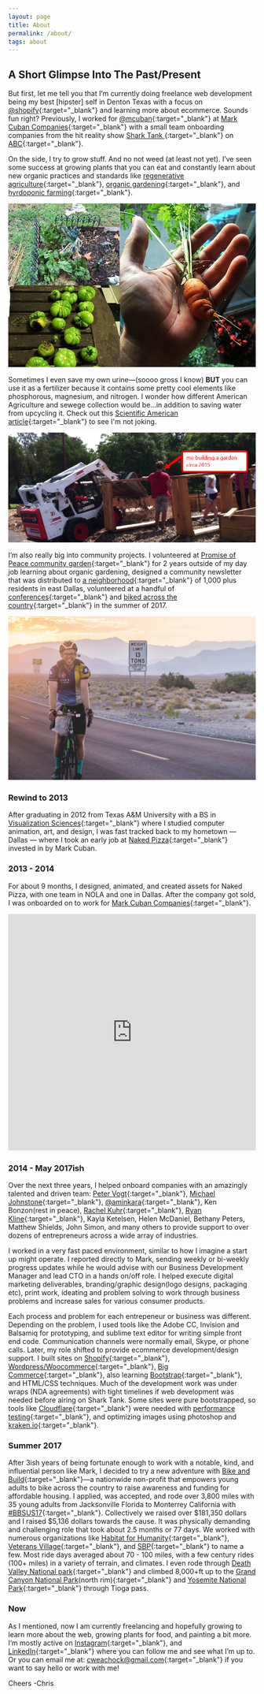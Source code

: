 ```yaml
---
layout: page
title: About 
permalink: /about/
tags: about
---
```


## A Short Glimpse Into The Past/Present 
But first, let me tell you that I’m currently doing freelance web development being my best [hipster] self in Denton Texas with a focus on [@shopify](https://www.shopify.com){:target="_blank"} and learning more about ecommerce. Sounds fun right? Previously, I worked for [@mcuban](https://twitter.com/mcuban){:target="_blank"} at [Mark Cuban Companies](http://markcubancompanies.com/){:target="_blank"} with a small team onboarding companies from the hit reality show [Shark Tank ](http://abc.go.com/shows/shark-tank){:target="_blank"} on [ABC](http://abc.go.com/){:target="_blank"}. 

On the side, I try to grow stuff. And no not weed (at least not yet). I’ve seen some success at growing plants that you can eat and constantly learn about new organic practices and standards like [regenerative agriculture](https://www.patagonia.com/blog/2017/09/join-us-the-journey-to-regenerative-organic-certification/){:target="_blank"}, [organic gardening](https://rodaleinstitute.org/){:target="_blank"}, and [hyrdoponic farming](https://modernfarmer.com/2017/05/is-hydro-organic-farming-organic/){:target="_blank"}.

![organic gardening harvest carrots and green tomatoes and swiss chard and kale ](/images/organic-gardening-harvest.jpg)

Sometimes I even save my own urine—(soooo gross I know) **BUT** you can use it as a fertilizer because it contains some pretty cool elements like phosphorous, magnesium, and nitrogen. I wonder how different American Agriculture and sewege collection would be...in addition to saving water from upcycling it. Check out this [Scientific American article](https://www.scientificamerican.com/article/human-urine-is-an-effective-fertilizer/){:target="_blank"} to see I'm not joking. 

![laying planter boxes for Promise of Peace Community Garden 2015 in East Dallas ](/images/Promise-of-Peace-beginning-Garden-2015.png)

I’m also really big into community projects. I volunteered at [Promise of Peace community garden](http://promiseofpeace.us/){:target="_blank"} for 2 years outside of my day job learning about organic gardening, designed a community newsletter that was distributed to [a neighborhood](http://www.littleforesthills.com/){:target="_blank"} of 1,000 plus residents in east Dallas, volunteered at a handful of [conferences](http://circlesco.com/){:target="_blank"} and [biked across the country](https://classic.bikeandbuild.org/rider/9274){:target="_blank"} in the summer of 2017.

![Chris Weachock with Bike and Build in Death Valley ](/images/Chris-Weachock-Bike-and-Build-death-valley-Sunrise.jpg)

### Rewind to 2013
After graduating in 2012 from Texas A&M University with a BS in [Visualization Sciences](http://viz.arch.tamu.edu/){:target="_blank"} where I studied computer animation, art, and design, I was fast tracked back to my hometown — Dallas — where I took an early job at [Naked Pizza](https://nkdpizza.com/){:target="_blank"} invested in by Mark Cuban. 

### 2013 - 2014
For about 9 months, I designed, animated, and created assets for Naked Pizza, with one team in NOLA and one in Dallas. After the company got sold, I was onboarded on to work for [Mark Cuban Companies](http://markcubancompanies.com/){:target="_blank"}. 

<iframe src="https://player.vimeo.com/video/117209917" width="100%" height="480" frameborder="0" webkitallowfullscreen mozallowfullscreen allowfullscreen></iframe>

### 2014 - May 2017ish
Over the next three years, I helped onboard companies with an amazingly talented and driven team: [Peter Vogt](http://petervogt.co/){:target="_blank"}, [Michael Johnstone](https://www.michaeljohnstone.us/){:target="_blank"}, [@aminkara](https://twitter.com/aminkara){:target="_blank"}, Ken Bonzon(rest in peace), [Rachel Kuhr](https://www.rachelkuhr.com/){:target="_blank"}, [Ryan Kline](https://www.linkedin.com/in/ryankline){:target="_blank"}, Kayla Ketelsen, Helen McDaniel, Bethany Peters, Matthew Shields, John Simon, and many others to provide support to over dozens of entrepreneurs across a wide array of industries. 



I worked in a very fast paced environment, similar to how I imagine a start up might operate. I reported directly to Mark, sending weekly or bi-weekly progress updates while he would advise with our Business Development Manager and lead CTO in a hands on/off role. I helped execute digital marketing deliverables, branding/graphic design(logo designs, packaging etc), print work, ideating and problem solving to work through business problems and increase sales for various consumer products. 

Each process and problem for each entrepeneur or business was different. Depending on the problem, I used tools like the Adobe CC, Invision and Balsamiq for prototyping, and sublime text editor for writing simple front end code. Communication channels were normally email, Skype, or phone calls. Later, my role shifted to provide ecommerce development/design support. I built sites on [Shopify](https://www.shopify.com){:target="_blank"}, [Wordpress/Woocommerce](https://wordpress.org/){:target="_blank"}, [Big Commerce](https://www.bigcommerce.com/){:target="_blank"}, also learning [Bootstrap](https://getbootstrap.com/){:target="_blank"}, and HTML/CSS techniques. Much of the development work was under wraps (NDA agreements) with tight timelines if web development was needed before airing on Shark Tank. Some sites were pure bootstrapped, so tools like [Cloudflare](https://www.cloudflare.com/){:target="_blank"} were needed with [performance testing](https://www.webpagetest.org/){:target="_blank"}, and optimizing images using photoshop and [kraken.io](kraken.io){:target="_blank"}. 

### Summer 2017
After 3ish years of being fortunate enough to work with a notable, kind, and influential person like Mark, I decided to try a new adventure with [Bike and Build](https://bikeandbuild.org/){:target="_blank"}—a nationwide non-profit that empowers young adults to bike across the country to raise awareness and funding for affordable housing. I applied, was accepted, and rode over 3,800 miles with 35 young adults from Jacksonville Florida to Monterrey California with [#BBSUS17](https://www.instagram.com/explore/tags/bbsus17/){:target="_blank"}. Collectively we raised over $181,350 dollars and I raised $5,136 dollars towards the cause. It was physically demanding and challenging role that took about 2.5 months or 77 days. We worked with numerous organizations like [Habitat for Humanity](https://www.habitat.org/){:target="_blank"}, [Veterans Village](http://www.veteransvillage.org/){:target="_blank"}, and [SBP](http://sbpusa.org/){:target="_blank"} to name a few. Most ride days averaged about 70 - 100 miles, with a few century rides (100+ miles) in a variety of terrain, and climates. I even rode through [Death Valley National park](https://www.nps.gov/deva/index.htm){:target="_blank"} and climbed 8,000+ft up to the [Grand Canyon National Park](https://www.nps.gov/grca/index.htm)(north rim){:target="_blank"} and [Yosemite National Park](https://www.nps.gov/yose/index.htm){:target="_blank"} through Tioga pass. 

### Now
As I mentioned, now I am currently freelancing and hopefully growing to learn more about the web, growing plants for food, and painting a bit more. I’m mostly active on [Instagram](https://www.instagram.com/cweachock/){:target="_blank"}, and [LinkedIn](https://www.linkedin.com/in/christopher-weachock-031a8263/){:target="_blank"} where you can follow me and see what I’m up to. Or you can email me at: [cweachock@gmail.com](mailto:cweachock@gmail.com){:target="_blank"} if you want to say hello or work with me! 

Cheers
-Chris

